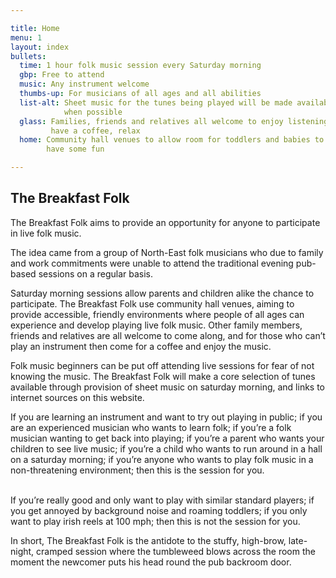 ```yaml
---

title: Home
menu: 1
layout: index
bullets:
  time: 1 hour folk music session every Saturday morning
  gbp: Free to attend
  music: Any instrument welcome
  thumbs-up: For musicians of all ages and all abilities
  list-alt: Sheet music for the tunes being played will be made available
            when possible
  glass: Families, friends and relatives all welcome to enjoy listening,
         have a coffee, relax
  home: Community hall venues to allow room for toddlers and babies to
        have some fun

---
```


## The Breakfast Folk

The Breakfast Folk aims to provide an opportunity for anyone to participate in 
live folk music.

The idea came from a group of North-East folk musicians who due to
family and work commitments were unable to attend the traditional
evening pub-based sessions on a regular basis.

Saturday morning sessions allow parents and children alike the
chance to participate. The Breakfast Folk use community hall venues,
aiming to provide accessible, friendly environments where people of
all ages can experience and develop playing live folk music. Other
family members, friends and relatives are all welcome to come along,
and for those who can’t play an instrument then come for a coffee
and enjoy the music.

Folk music beginners can be put off attending live sessions for fear
of not knowing the music. The Breakfast Folk will make a core
selection of tunes available through provision of sheet music on
saturday morning, and links to internet sources on this website.

If you are learning an instrument and want to try out playing in
public; if you are an experienced musician who wants to learn folk;
if you’re a folk musician wanting to get back into playing; if
you’re a parent who wants your children to see live music; if you’re
a child who wants to run around in a hall on a saturday morning; if
you’re anyone who wants to play folk music in a non-threatening
environment; then this is the session for you. <br/><br/>

If you’re really good and only want to play with similar standard
players; if you get annoyed by background noise and roaming
toddlers; if you only want to play irish reels at 100 mph; then this
is not the session for you.

In short, The Breakfast Folk is the antidote to the stuffy,
high-brow, late-night, cramped session where the tumbleweed blows
across the room the moment the newcomer puts his head round the pub
backroom door.

